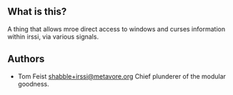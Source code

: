 ## What is this?

A thing that allows mroe direct access to windows and curses information within irssi, via various
signals.

## Authors

 * Tom Feist [shabble+irssi@metavore.org](mailto://shabble+irssi@metavore.org)
     Chief plunderer of the modular goodness.
 

